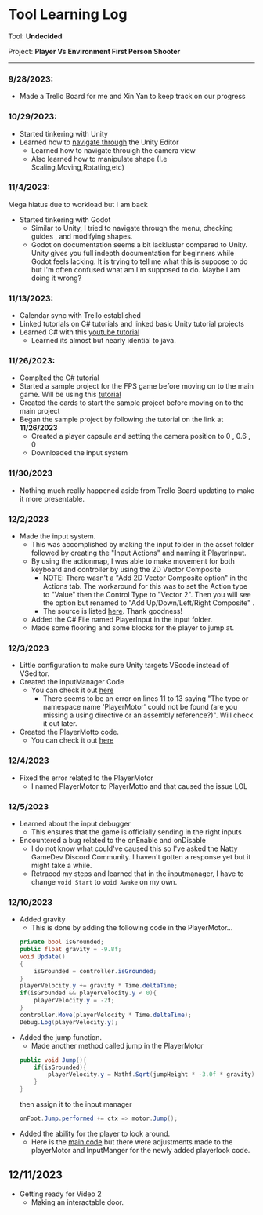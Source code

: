 # Tool Learning Log

Tool: **Undecided**

Project: **Player Vs Environment First Person Shooter**

---

### 9/28/2023:
* Made a Trello Board for me and Xin Yan to keep track on our progress

### 10/29/2023:
* Started tinkering with Unity
* Learned how to [navigate through](https://learn.unity.com/tutorial/explore-the-unity-editor-1#) the Unity Editor
    * Learned how to navigate throuigh the camera view
    * Also learned how to manipulate shape (I.e Scaling,Moving,Rotating,etc)

### 11/4/2023:

Mega hiatus due to workload but I am back
* Started tinkering with Godot
    * Similar to Unity, I tried to navigate through the menu, checking guides , and modifying shapes.
    * Godot on documentation seems a bit lackluster compared to Unity. Unity gives you full indepth documentation for beginners while Godot feels lacking. It is trying to tell me what this is suppose to do but I'm often confused what am I'm supposed to do. Maybe I am doing it wrong?

### 11/13/2023:

* Calendar sync with Trello established
* Linked tutorials on C# tutorials and linked basic Unity tutorial projects
* Learned C# with this [youtube tutorial](https://www.youtube.com/watch?v=IFayQioG71A)
    * Learned its almost but nearly idential to java.

### 11/26/2023:
* Complted the C# tutorial
* Started a sample project for the FPS game before moving on to the main game. Will be using this [tutorial](https://www.youtube.com/watch?v=rJqP5EesxLk&list=PLGUw8UNswJEOv8c5ZcoHarbON6mIEUFBC&index=1)
* Created the cards to start the sample project before moving on to the main project
* Began the sample project by following the tutorial on the link at **11/26/2023**
    * Created a player capsule and setting the camera position to 0 , 0.6 , 0
    * Downloaded the input system

### 11/30/2023
* Nothing much really happened aside from Trello Board updating to make it more presentable.

### 12/2/2023
* Made the input system.
    * This was accomplished by making the input folder in the asset folder followed by creating the "Input Actions" and naming it PlayerInput.
    * By using the actionmap, I was able to make movement for both keyboard and controller by using the 2D Vector Composite
        * NOTE: There wasn't a "Add 2D Vector Composite option" in the Actions tab. The workaround for this was to set the Action type to "Value" then the Control Type to "Vector 2". Then you will see the option but renamed to "Add Up/Down/Left/Right Composite" .
        * The source is listed [here](https://www.reddit.com/r/Unity3D/comments/s5t1bs/unity_isnt_showing_the_add_2d_vector_composite/). Thank goodness!
    * Added the C# File named PlayerInput in the input folder.
    * Made some flooring and some blocks for the player to jump at.

### 12/3/2023
* Little configuration to make sure Unity targets VScode instead of VSeditor.
* Created the inputManager Code
    * You can check it out [here](codesnippits/inputmanagersnippit.cs)
        * There seems to be an error on lines 11 to 13 saying "The type or namespace name 'PlayerMotor' could not be found (are you missing a using directive or an assembly reference?)". Will check it out later.
* Created the PlayerMotto code.
    * You can check it out [here](codesnippits/playermansnippit.cs)

### 12/4/2023
* Fixed the error related to the PlayerMotor
    * I named PlayerMotor to PlayerMotto and that caused the issue LOL

### 12/5/2023
* Learned about the input debugger
    * This ensures that the game is officially sending in the right inputs
* Encountered a bug related to the onEnable and onDisable
    * I do not know what could've caused this so I've asked the Natty GameDev Discord Community. I haven't gotten a response yet but it might take a while.
    * Retraced my steps and learned that in the inputmanager, I have to change `void Start` to `void Awake` on my own.

### 12/10/2023
* Added gravity
    * This is done by adding the following code in the PlayerMotor...
    ```cs
    private bool isGrounded;
    public float gravity = -9.8f;
    void Update()
    {
        isGrounded = controller.isGrounded;
    }
    playerVelocity.y += gravity * Time.deltaTime;
    if(isGrounded && playerVelocity.y < 0){
        playerVelocity.y = -2f;
    }
    controller.Move(playerVelocity * Time.deltaTime);
    Debug.Log(playerVelocity.y);

    ```
* Added the jump function.
    * Made another method called jump in the PlayerMotor
    ```cs
    public void Jump(){
        if(isGrounded){
            playerVelocity.y = Mathf.Sqrt(jumpHeight * -3.0f * gravity);
        }
    }
    ```
    then assign it to the input manager
    ```cs
    onFoot.Jump.performed += ctx => motor.Jump();
    ```
* Added the ability for the player to look around.
    * Here is the [main code](codesnippits/playerlooksnippit.cs) but there were adjustments made to the playerMotor and InputManger for the newly added playerlook code.

## 12/11/2023
* Getting ready for Video 2
    * Making an interactable door.


<!--
* Links you used today (websites, videos, etc)
* Things you tried, progress you made, etc
* Challenges, a-ha moments, etc
* Questions you still have
* What you're going to try next
-->
